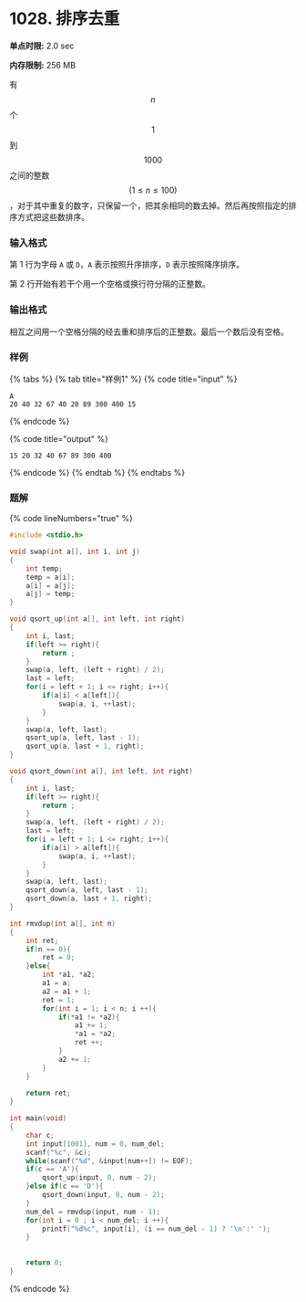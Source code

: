 # 1028. 排序去重

**单点时限:** 2.0 sec

**内存限制:** 256 MB

有 $$n$$ 个 $$1$$ 到$$1000$$ 之间的整数 $$(1≤n≤100)$$，对于其中重复的数字，只保留一个，把其余相同的数去掉。然后再按照指定的排序方式把这些数排序。

### 输入格式

第 1 行为字母 `A` 或 `D`，`A` 表示按照升序排序，`D` 表示按照降序排序。

第 2 行开始有若干个用一个空格或换行符分隔的正整数。

### 输出格式

相互之间用一个空格分隔的经去重和排序后的正整数。最后一个数后没有空格。

### 样例

{% tabs %}
{% tab title="样例1" %}
{% code title="input" %}
```
A
20 40 32 67 40 20 89 300 400 15
```
{% endcode %}

{% code title="output" %}
```
15 20 32 40 67 89 300 400
```
{% endcode %}
{% endtab %}
{% endtabs %}

### 题解

{% code lineNumbers="true" %}
```c
#include <stdio.h>

void swap(int a[], int i, int j)
{
	int temp;
	temp = a[i];
	a[i] = a[j];
	a[j] = temp;
}

void qsort_up(int a[], int left, int right)
{
	int i, last;
	if(left >= right){
		return ;
	}
	swap(a, left, (left + right) / 2);
	last = left;
	for(i = left + 1; i <= right; i++){
		if(a[i] < a[left]){
			swap(a, i, ++last);
		}
	}
	swap(a, left, last);
	qsort_up(a, left, last - 1);
	qsort_up(a, last + 1, right);
}

void qsort_down(int a[], int left, int right)
{
	int i, last;
	if(left >= right){
		return ;
	}
	swap(a, left, (left + right) / 2);
	last = left;
	for(i = left + 1; i <= right; i++){
		if(a[i] > a[left]){
			swap(a, i, ++last);
		}
	}
	swap(a, left, last);
	qsort_down(a, left, last - 1);
	qsort_down(a, last + 1, right);
}

int rmvdup(int a[], int n)
{
	int ret;
	if(n == 0){
		ret = 0;
	}else{
		int *a1, *a2;
		a1 = a;
		a2 = a1 + 1;
		ret = 1;
		for(int i = 1; i < n; i ++){
			if(*a1 != *a2){
				a1 += 1;
				*a1 = *a2;
				ret ++;
			}
			a2 += 1;
		}
	}
	
	return ret;
}

int main(void)
{
	char c;
	int input[1001], num = 0, num_del;
	scanf("%c", &c);
	while(scanf("%d", &input[num++]) != EOF);
	if(c == 'A'){
		qsort_up(input, 0, num - 2);
	}else if(c == 'D'){
		qsort_down(input, 0, num - 2);
	}
	num_del = rmvdup(input, num - 1);
	for(int i = 0 ; i < num_del; i ++){
		printf("%d%c", input[i], (i == num_del - 1) ? '\n':' ');
	}
	
	
	return 0;
}

```
{% endcode %}
